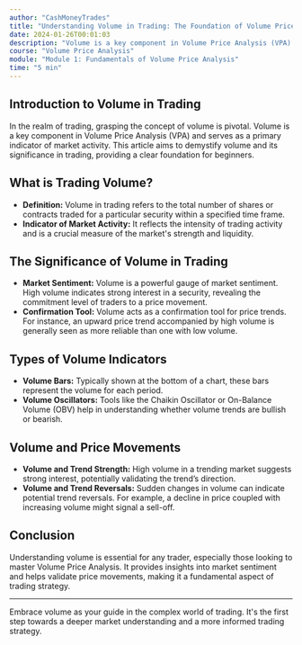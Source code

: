```yaml
---
author: "CashMoneyTrades"
title: "Understanding Volume in Trading: The Foundation of Volume Price Analysis"
date: 2024-01-26T00:01:03
description: "Volume is a key component in Volume Price Analysis (VPA) and serves as a primary indicator of market activity. This article aims to demystify volume and its significance in trading, providing a clear foundation for beginners."
course: "Volume Price Analysis"
module: "Module 1: Fundamentals of Volume Price Analysis" 
time: "5 min"
---
```


## Introduction to Volume in Trading
In the realm of trading, grasping the concept of volume is pivotal. Volume is a key component in Volume Price Analysis (VPA) and serves as a primary indicator of market activity. This article aims to demystify volume and its significance in trading, providing a clear foundation for beginners.

## What is Trading Volume?
- **Definition:** Volume in trading refers to the total number of shares or contracts traded for a particular security within a specified time frame.
- **Indicator of Market Activity:** It reflects the intensity of trading activity and is a crucial measure of the market's strength and liquidity.

## The Significance of Volume in Trading
- **Market Sentiment:** Volume is a powerful gauge of market sentiment. High volume indicates strong interest in a security, revealing the commitment level of traders to a price movement.
- **Confirmation Tool:** Volume acts as a confirmation tool for price trends. For instance, an upward price trend accompanied by high volume is generally seen as more reliable than one with low volume.

## Types of Volume Indicators
- **Volume Bars:** Typically shown at the bottom of a chart, these bars represent the volume for each period.
- **Volume Oscillators:** Tools like the Chaikin Oscillator or On-Balance Volume (OBV) help in understanding whether volume trends are bullish or bearish.

## Volume and Price Movements
- **Volume and Trend Strength:** High volume in a trending market suggests strong interest, potentially validating the trend’s direction.
- **Volume and Trend Reversals:** Sudden changes in volume can indicate potential trend reversals. For example, a decline in price coupled with increasing volume might signal a sell-off.

## Conclusion
Understanding volume is essential for any trader, especially those looking to master Volume Price Analysis. It provides insights into market sentiment and helps validate price movements, making it a fundamental aspect of trading strategy.

---

Embrace volume as your guide in the complex world of trading. It's the first step towards a deeper market understanding and a more informed trading strategy.

